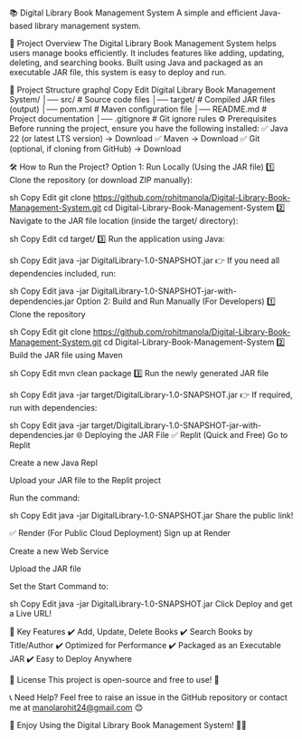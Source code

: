 📚 Digital Library Book Management System
A simple and efficient Java-based library management system.

🚀 Project Overview
The Digital Library Book Management System helps users manage books efficiently. It includes features like adding, updating, deleting, and searching books. Built using Java and packaged as an executable JAR file, this system is easy to deploy and run.

📂 Project Structure
graphql
Copy
Edit
Digital Library Book Management System/
│── src/                         # Source code files
│── target/                       # Compiled JAR files (output)
│── pom.xml                       # Maven configuration file
│── README.md                     # Project documentation
│── .gitignore                     # Git ignore rules
⚙️ Prerequisites
Before running the project, ensure you have the following installed:
✅ Java 22 (or latest LTS version) → Download
✅ Maven → Download
✅ Git (optional, if cloning from GitHub) → Download

🛠️ How to Run the Project?
Option 1: Run Locally (Using the JAR file)
1️⃣ Clone the repository (or download ZIP manually):

sh
Copy
Edit
git clone https://github.com/rohitmanola/Digital-Library-Book-Management-System.git
cd Digital-Library-Book-Management-System
2️⃣ Navigate to the JAR file location (inside the target/ directory):

sh
Copy
Edit
cd target/
3️⃣ Run the application using Java:

sh
Copy
Edit
java -jar DigitalLibrary-1.0-SNAPSHOT.jar
👉 If you need all dependencies included, run:

sh
Copy
Edit
java -jar DigitalLibrary-1.0-SNAPSHOT-jar-with-dependencies.jar
Option 2: Build and Run Manually (For Developers)
1️⃣ Clone the repository

sh
Copy
Edit
git clone https://github.com/rohitmanola/Digital-Library-Book-Management-System.git
cd Digital-Library-Book-Management-System
2️⃣ Build the JAR file using Maven

sh
Copy
Edit
mvn clean package
3️⃣ Run the newly generated JAR file

sh
Copy
Edit
java -jar target/DigitalLibrary-1.0-SNAPSHOT.jar
👉 If required, run with dependencies:

sh
Copy
Edit
java -jar target/DigitalLibrary-1.0-SNAPSHOT-jar-with-dependencies.jar
🌐 Deploying the JAR File
✅ Replit (Quick and Free)
Go to Replit

Create a new Java Repl

Upload your JAR file to the Replit project

Run the command:

sh
Copy
Edit
java -jar DigitalLibrary-1.0-SNAPSHOT.jar
Share the public link!

✅ Render (For Public Cloud Deployment)
Sign up at Render

Create a new Web Service

Upload the JAR file

Set the Start Command to:

sh
Copy
Edit
java -jar DigitalLibrary-1.0-SNAPSHOT.jar
Click Deploy and get a Live URL!

📌 Key Features
✔️ Add, Update, Delete Books
✔️ Search Books by Title/Author
✔️ Optimized for Performance
✔️ Packaged as an Executable JAR
✔️ Easy to Deploy Anywhere

📜 License
This project is open-source and free to use! 🚀

📞 Need Help?
Feel free to raise an issue in the GitHub repository or contact me at manolarohit24@gmail.com 😊

🎉 Enjoy Using the Digital Library Book Management System! 🚀📖
